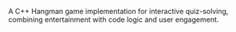 A C++ Hangman game implementation for interactive quiz-solving, combining entertainment with code logic and user engagement.
